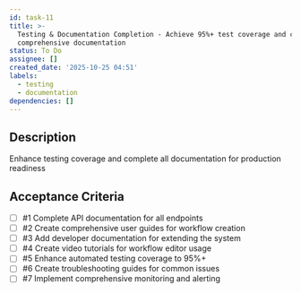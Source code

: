 ```yaml
---
id: task-11
title: >-
  Testing & Documentation Completion - Achieve 95%+ test coverage and complete
  comprehensive documentation
status: To Do
assignee: []
created_date: '2025-10-25 04:51'
labels:
  - testing
  - documentation
dependencies: []
---
```


## Description

<!-- SECTION:DESCRIPTION:BEGIN -->
Enhance testing coverage and complete all documentation for production readiness
<!-- SECTION:DESCRIPTION:END -->

## Acceptance Criteria
<!-- AC:BEGIN -->
- [ ] #1 Complete API documentation for all endpoints
- [ ] #2 Create comprehensive user guides for workflow creation
- [ ] #3 Add developer documentation for extending the system
- [ ] #4 Create video tutorials for workflow editor usage
- [ ] #5 Enhance automated testing coverage to 95%+
- [ ] #6 Create troubleshooting guides for common issues
- [ ] #7 Implement comprehensive monitoring and alerting
<!-- AC:END -->
